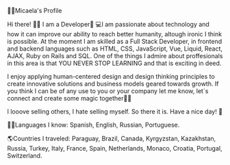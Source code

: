 👩🏼Micaela's Profile    
       
Hi there! 👋🏼 I am a Developer🚀
💻I am passionate about technology and how it can improve our ability to reach better humanity, altough ironic I think is possible. At the moment I am skilled as a Full Stack Developer, in frontend and backend languages such as HTML, CSS, JavaScript, Vue, Liquid, React, AJAX, Ruby on Rails and SQL.
One of the things I admire about proffesionals in this area is that YOU NEVER STOP LEARNING and that is exciting in deed.    
    
I enjoy applying human-centered design and design thinking principles to create innovative solutions and business models geared towards growth. If you think I can be of any use to you or your company let me know, let´s connect and create some magic together🐱‍🏍        
 
I looove selling others, I hate selling myself. So there it is. Have a nice day! 🎈   

🤙🏼Languages I know: Spanish, English, Russian, Portuguese.

🌎Countries I traveled: Paraguay, Brazil, Canada, Kyrgyzstan, Kazakhstan, Russia, Turkey, Italy, France, Spain, Netherlands, Monaco, Croatia, Portugal, Switzerland.
